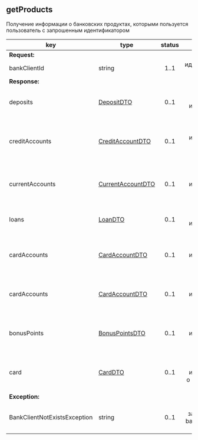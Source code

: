 ## getProducts

Получение информации о банковских продуктах, которыми пользуется пользователь с запрошенным идентификатором

key | type | status | comment
--- | ---- | :----: | ---:
**Request:** | | |
bankClientId | string | 1..1 | идентификатор клиента
**Response:** | | |
deposits | [DepositDTO](#DepositDTO) | 0..1 | массив объектов с информацией о депозитах
creditAccounts | [CreditAccountDTO](#creditaccountdto) | 0..1 | массив объектов с информацией о счетах кредитных карт
currentAccounts | [CurrentAccountDTO](#currentaccountdto) | 0..1 | массив объектов с информацией о текущих счетах
loans | [LoanDTO](#loandto) | 0..1 | массив объектов с информацией о кредитах
cardAccounts | [CardAccountDTO](#depositdto) | 0..1 | массив объектов с информацией о карточных счетах
cardAccounts | [CardAccountDTO](#depositdto) | 0..1 | массив объектов с информацией о карточных счетах
bonusPoints | [BonusPointsDTO](#bonuspointsdto) | 0..1 | массив объектов с информацией о бонусных счетах
card | [CardDTO](#carddto) | 0..1 | массив объектов с информацией о пластиковых картах
**Exception:** | | |
BankClientNotExistsException | string | 0..1 | клиент с запрошенным bankClientId не существует

